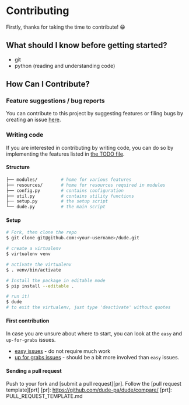 
# Contributing

Firstly, thanks for taking the time to contribute! :grin:

## What should I know before getting started?
- git
- python (reading and understanding code)

## How Can I Contribute?
### Feature suggestions / bug reports
You can contribute to this project by suggesting features or filing bugs by creating an issue [here](https://github.com/dude-pa/dude/issues/new).
### Writing code
If you are interested in contributing by writing code, you can do so by implementing the features listed in [the TODO file](TODO.md).  
#### Structure
```sh
├── modules/         # home for various features
├── resources/       # home for resources required in modules
├── config.py        # contains configuration
├── util.py          # contains utility functions
├── setup.py         # the setup script
└── dude.py          # the main script
```
#### Setup
```bash
# Fork, then clone the repo
$ git clone git@github.com:<your-username>/dude.git

# create a virtualenv
$ virtualenv venv  

# activate the virtualenv
$ . venv/bin/activate

# Install the package in editable mode
$ pip install --editable .

# run it!
$ dude
# to exit the virtualenv, just type 'deactivate' without quotes
```
#### First contribution
In case you are unsure about where to start, you can look at the `easy` and `up-for-grabs` issues. 
- [easy issues](https://github.com/dude-pa/dude/issues?q=is%3Aopen+is%3Aissue+label%3A%22difficulty%3A+easy%22) - do not require much work
- [up for grabs issues](https://github.com/dude-pa/dude/issues?q=is%3Aopen+is%3Aissue+label%3Aup-for-grabs) - should be a bit more involved than `easy` issues.

#### Sending a pull request
Push to your fork and [submit a pull request][pr]. Follow the [pull request template][prt]
[pr]: https://github.com/dude-pa/dude/compare/
[prt]: PULL_REQUEST_TEMPLATE.md
